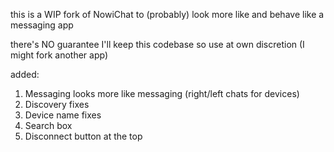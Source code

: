 this is a WIP fork of NowiChat to (probably) look more like and behave like a messaging app

there's NO guarantee I'll keep this codebase so use at own discretion (I might fork another app)

added:
1. Messaging looks more like messaging (right/left chats for devices)
2. Discovery fixes
3. Device name fixes
4. Search box
5. Disconnect button at the top
